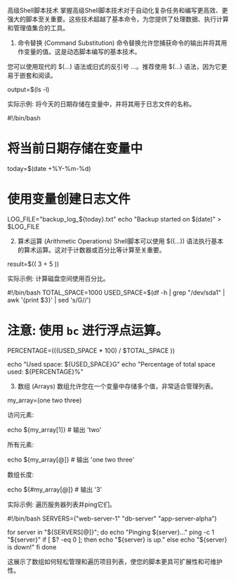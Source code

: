 高级Shell脚本技术
掌握高级Shell脚本技术对于自动化复杂任务和编写更高效、更强大的脚本至关重要。这些技术超越了基本命令，为您提供了处理数据、执行计算和管理值集合的工具。

1. 命令替换 (Command Substitution)
命令替换允许您捕获命令的输出并将其用作变量的值。这是动态脚本编写的基本技术。

您可以使用现代的 $(...) 语法或旧式的反引号 ...。推荐使用 $(...) 语法，因为它更易于嵌套和阅读。

output=$(ls -l)

实际示例: 将今天的日期存储在变量中，并将其用于日志文件的名称。

#!/bin/bash
# 将当前日期存储在变量中
today=$(date +%Y-%m-%d)

# 使用变量创建日志文件
LOG_FILE="backup_log_${today}.txt"
echo "Backup started on $(date)" > $LOG_FILE

2. 算术运算 (Arithmetic Operations)
Shell脚本可以使用 $((...)) 语法执行基本的算术运算。这对于计数器或百分比等计算至关重要。

result=$(( 3 + 5 ))

实际示例: 计算磁盘空间使用百分比。

#!/bin/bash
TOTAL_SPACE=1000
USED_SPACE=$(df -h | grep "/dev/sda1" | awk '{print $3}' | sed 's/G//')

# 注意: 使用 `bc` 进行浮点运算。
PERCENTAGE=$(( ($USED_SPACE * 100) / $TOTAL_SPACE ))

echo "Used space: ${USED_SPACE}G"
echo "Percentage of total space used: ${PERCENTAGE}%"

3. 数组 (Arrays)
数组允许您在一个变量中存储多个值，非常适合管理列表。

my_array=(one two three)

访问元素:

echo ${my_array[1]} # 输出 'two'

所有元素:

echo ${my_array[@]} # 输出 'one two three'

数组长度:

echo ${#my_array[@]} # 输出 '3'

实际示例: 遍历服务器列表并ping它们。

#!/bin/bash
SERVERS=("web-server-1" "db-server" "app-server-alpha")

for server in "${SERVERS[@]}"; do
  echo "Pinging ${server}..."
  ping -c 1 "${server}"
  if [ $? -eq 0 ]; then
    echo "${server} is up."
  else
    echo "${server} is down!"
  fi
done

这展示了数组如何轻松管理和遍历项目列表，使您的脚本更具可扩展性和可维护性。